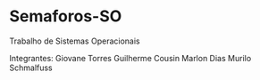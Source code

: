 Semaforos-SO
============

Trabalho de Sistemas Operacionais

Integrantes:
Giovane Torres
Guilherme Cousin
Marlon Dias
Murilo Schmalfuss
